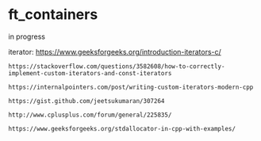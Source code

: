 # ft_containers
in progress

iterator:
	https://www.geeksforgeeks.org/introduction-iterators-c/

	https://stackoverflow.com/questions/3582608/how-to-correctly-implement-custom-iterators-and-const-iterators

	https://internalpointers.com/post/writing-custom-iterators-modern-cpp

	https://gist.github.com/jeetsukumaran/307264

	http://www.cplusplus.com/forum/general/225835/

	https://www.geeksforgeeks.org/stdallocator-in-cpp-with-examples/